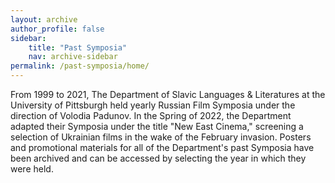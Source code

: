 ```yaml
---
layout: archive
author_profile: false
sidebar: 
    title: "Past Symposia"
    nav: archive-sidebar
permalink: /past-symposia/home/
---
```


From 1999 to 2021, The Department of Slavic Languages & Literatures at the University of Pittsburgh held yearly Russian Film Symposia under the direction of Volodia Padunov. In the Spring of 2022, the Department adapted their Symposia under the title "New East Cinema," screening a selection of Ukrainian films in the wake of the February invasion. Posters and promotional materials for all of the Department's past Symposia have been archived and can be accessed by selecting the year in which they were held.  